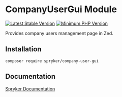 # CompanyUserGui Module
[![Latest Stable Version](https://poser.pugx.org/spryker/company-user-gui/v/stable.svg)](https://packagist.org/packages/spryker/company-user-gui)
[![Minimum PHP Version](https://img.shields.io/badge/php-%3E%3D%208.0-8892BF.svg)](https://php.net/)

Provides company users management page in Zed.

## Installation

```
composer require spryker/company-user-gui
```

## Documentation

[Spryker Documentation](https://docs.spryker.com)
